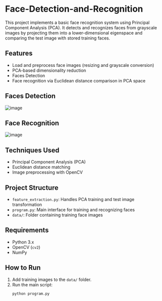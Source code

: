 # Face-Detection-and-Recognition

This project implements a basic face recognition system using Principal Component Analysis (PCA). It detects and recognizes faces from grayscale images by projecting them into a lower-dimensional eigenspace and comparing the test image with stored training faces.

## Features
- Load and preprocess face images (resizing and grayscale conversion)
- PCA-based dimensionality reduction
- Faces Detection
- Face recognition via Euclidean distance comparison in PCA space

## Faces Detection
![image](https://github.com/user-attachments/assets/f0500eb2-17a7-4486-8131-374b01dcb4c3)

## Face Recognition
![image](https://github.com/user-attachments/assets/9e9bf203-83e4-490f-8328-4db6085e6486)

## Techniques Used
- Principal Component Analysis (PCA)
- Euclidean distance matching
- Image preprocessing with OpenCV

## Project Structure
- `feature_extraction.py`: Handles PCA training and test image transformation
- `program.py`: Main interface for training and recognizing faces
- `data/`: Folder containing training face images

## Requirements
- Python 3.x  
- OpenCV (`cv2`)  
- NumPy  

## How to Run
1. Add training images to the `data/` folder.
2. Run the main script:
   ```bash
   python program.py
